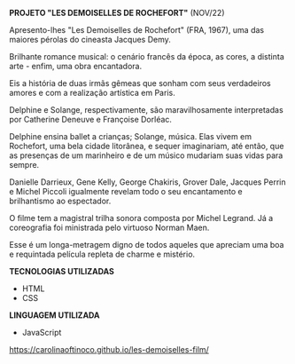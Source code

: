 **PROJETO "LES DEMOISELLES DE ROCHEFORT"** (NOV/22)

<p>Apresento-lhes "Les Demoiselles de Rochefort" (FRA, 1967), uma das maiores pérolas do cineasta Jacques Demy.</p>

<p>Brilhante romance musical: o cenário francês da época, as cores, a distinta arte - enfim, uma obra encantadora.</p>

<p>Eis a história de duas irmãs gêmeas que sonham com seus verdadeiros amores e com a realização artística em Paris.</p>

<p>Delphine e Solange, respectivamente, são maravilhosamente interpretadas por Catherine Deneuve e Françoise Dorléac.</p>

<p>Delphine ensina ballet a crianças; Solange, música. Elas vivem em Rochefort, uma bela cidade litorânea, e sequer imaginariam, até então, que as presenças de um marinheiro e de um músico mudariam suas vidas para sempre.</p>

<p>Danielle Darrieux, Gene Kelly, George Chakiris, Grover Dale, Jacques Perrin e Michel Piccoli igualmente revelam todo o seu encantamento e brilhantismo ao espectador.</p>

<p>O filme tem a magistral trilha sonora composta por Michel Legrand. Já a coreografia foi ministrada pelo virtuoso Norman Maen.</p>

<p>Esse é um longa-metragem digno de todos aqueles que apreciam uma boa e requintada película repleta de charme e mistério.</p>

**TECNOLOGIAS UTILIZADAS**

- HTML
- CSS

**LINGUAGEM UTILIZADA**

- JavaScript

https://carolinaoftinoco.github.io/les-demoiselles-film/
